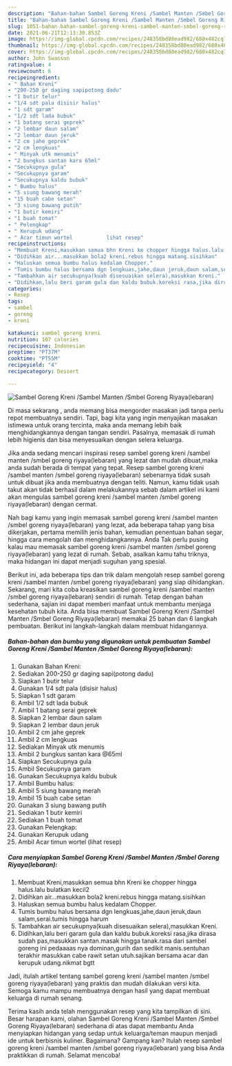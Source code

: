 ```yaml
---
description: "Bahan-bahan Sambel Goreng Kreni /Sambel Manten /Smbel Goreng Riyaya(lebaran) Sederhana Untuk Jualan"
title: "Bahan-bahan Sambel Goreng Kreni /Sambel Manten /Smbel Goreng Riyaya(lebaran) Sederhana Untuk Jualan"
slug: 1051-bahan-bahan-sambel-goreng-kreni-sambel-manten-smbel-goreng-riyayalebaran-sederhana-untuk-jualan
date: 2021-06-21T12:13:30.853Z
image: https://img-global.cpcdn.com/recipes/248358bd80ead982/680x482cq70/sambel-goreng-kreni-sambel-manten-smbel-goreng-riyayalebaran-foto-resep-utama.jpg
thumbnail: https://img-global.cpcdn.com/recipes/248358bd80ead982/680x482cq70/sambel-goreng-kreni-sambel-manten-smbel-goreng-riyayalebaran-foto-resep-utama.jpg
cover: https://img-global.cpcdn.com/recipes/248358bd80ead982/680x482cq70/sambel-goreng-kreni-sambel-manten-smbel-goreng-riyayalebaran-foto-resep-utama.jpg
author: John Swanson
ratingvalue: 4
reviewcount: 6
recipeingredient:
- " Bahan Kreni"
- "200-250 gr daging sapipotong dadu"
- "1 butir telur"
- "1/4 sdt pala disisir halus"
- "1 sdt garam"
- "1/2 sdt lada bubuk"
- "1 batang serai geprek"
- "2 lembar daun salam"
- "2 lembar daun jeruk"
- "2 cm jahe geprek"
- "2 cm lengkuas"
- " Minyak utk menumis"
- "2 bungkus santan kara 65ml"
- "Secukupnya gula"
- "Secukupnya garam"
- "Secukupnya kaldu bubuk"
- " Bumbu halus"
- "5 siung bawang merah"
- "15 buah cabe setan"
- "3 siung bawang putih"
- "1 butir kemiri"
- "1 buah tomat"
- " Pelengkap"
- " Kerupuk udang"
- " Acar timun wortel           lihat resep"
recipeinstructions:
- "Membuat Kreni,masukkan semua bhn Kreni ke chopper hingga halus.lalu bulatkan kecil2"
- "Didihkan air...masukkan bola2 kreni.rebus hingga matang.sisihkan"
- "Haluskan semua bumbu halus kedalam Chopper."
- "Tumis bumbu halus bersama dgn lengkuas,jahe,daun jeruk,daun salam,serai.tumis hingga harum"
- "Tambahkan air secukupnya(kuah disesuaikan selera),masukkan Kreni."
- "Didihkan,lalu beri garam gula dan kaldu bubuk.koreksi rasa,jika dirasa sudah pas,masukkan santan.masak hingga tanak.rasa dari sambel goreng ini pedaaaas nya dominan,gurih dan sedikit manis.sentuhan terakhir masukkan cabe rawit setan utuh.sajikan bersama acar dan kerupuk udang.nikmat bgtt"
categories:
- Resep
tags:
- sambel
- goreng
- kreni

katakunci: sambel goreng kreni 
nutrition: 107 calories
recipecuisine: Indonesian
preptime: "PT37M"
cooktime: "PT55M"
recipeyield: "4"
recipecategory: Dessert

---
```



![Sambel Goreng Kreni /Sambel Manten /Smbel Goreng Riyaya(lebaran)](https://img-global.cpcdn.com/recipes/248358bd80ead982/680x482cq70/sambel-goreng-kreni-sambel-manten-smbel-goreng-riyayalebaran-foto-resep-utama.jpg)

Di masa  sekarang , anda memang bisa mengorder masakan jadi tanpa perlu repot membuatnya sendiri. Tapi, bagi kita yang ingin menyajikan masakan istimewa untuk orang tercinta, maka anda memang lebih baik menghidangkannya dengan tangan sendiri. Pasalnya, memasak di rumah lebih higienis dan bisa menyesuaikan dengan selera keluarga.

Jika anda sedang mencari inspirasi resep sambel goreng kreni /sambel manten /smbel goreng riyaya(lebaran) yang lezat dan mudah dibuat,maka anda sudah berada di tempat yang tepat. Resep sambel goreng kreni /sambel manten /smbel goreng riyaya(lebaran)  sebenarnya tidak susah untuk dibuat jika anda membuatnya dengan teliti. Namun, kamu tidak usah takut akan tidak berhasil dalam melakukannya 
sebab dalam artikel ini kami akan mengulas sambel goreng kreni /sambel manten /smbel goreng riyaya(lebaran) dengan cermat.  



Nah bagi kamu yang ingin memasak sambel goreng kreni /sambel manten /smbel goreng riyaya(lebaran) yang lezat, ada beberapa tahap yang bisa dikerjakan, pertama memilih jenis bahan, kemudian penentuan bahan segar, hingga cara mengolah dan menghidangkannya. Anda Tak perlu pusing kalau mau memasak sambel goreng kreni /sambel manten /smbel goreng riyaya(lebaran) yang lezat di rumah. Sebab, asalkan kamu  tahu triknya, maka hidangan ini dapat menjadi suguhan yang spesial.

Berikut ini, ada beberapa tips dan trik dalam mengolah resep sambel goreng kreni /sambel manten /smbel goreng riyaya(lebaran) yang siap dihidangkan. Sekarang, mari kita coba kreasikan sambel goreng kreni /sambel manten /smbel goreng riyaya(lebaran) sendiri di rumah. Tetap dengan bahan sederhana, sajian ini dapat memberi manfaat untuk membantu menjaga kesehatan tubuh kita. Anda bisa membuat Sambel Goreng Kreni /Sambel Manten /Smbel Goreng Riyaya(lebaran) memakai 25 bahan dan 6 langkah pembuatan. Berikut ini langkah-langkah dalam membuat hidangannya.

<!--inarticleads1-->

##### Bahan-bahan dan bumbu yang digunakan untuk pembuatan Sambel Goreng Kreni /Sambel Manten /Smbel Goreng Riyaya(lebaran):

1. Gunakan  Bahan Kreni:
1. Sediakan 200-250 gr daging sapi(potong dadu)
1. Siapkan 1 butir telur
1. Gunakan 1/4 sdt pala (disisir halus)
1. Siapkan 1 sdt garam
1. Ambil 1/2 sdt lada bubuk
1. Ambil 1 batang serai geprek
1. Siapkan 2 lembar daun salam
1. Siapkan 2 lembar daun jeruk
1. Ambil 2 cm jahe geprek
1. Ambil 2 cm lengkuas
1. Sediakan  Minyak utk menumis
1. Ambil 2 bungkus santan kara @65ml
1. Siapkan Secukupnya gula
1. Ambil Secukupnya garam
1. Gunakan Secukupnya kaldu bubuk
1. Ambil  Bumbu halus:
1. Ambil 5 siung bawang merah
1. Ambil 15 buah cabe setan
1. Gunakan 3 siung bawang putih
1. Sediakan 1 butir kemiri
1. Sediakan 1 buah tomat
1. Gunakan  Pelengkap:
1. Gunakan  Kerupuk udang
1. Ambil  Acar timun wortel           (lihat resep)




<!--inarticleads2-->

##### Cara menyiapkan Sambel Goreng Kreni /Sambel Manten /Smbel Goreng Riyaya(lebaran):

1. Membuat Kreni,masukkan semua bhn Kreni ke chopper hingga halus.lalu bulatkan kecil2
1. Didihkan air...masukkan bola2 kreni.rebus hingga matang.sisihkan
1. Haluskan semua bumbu halus kedalam Chopper.
1. Tumis bumbu halus bersama dgn lengkuas,jahe,daun jeruk,daun salam,serai.tumis hingga harum
1. Tambahkan air secukupnya(kuah disesuaikan selera),masukkan Kreni.
1. Didihkan,lalu beri garam gula dan kaldu bubuk.koreksi rasa,jika dirasa sudah pas,masukkan santan.masak hingga tanak.rasa dari sambel goreng ini pedaaaas nya dominan,gurih dan sedikit manis.sentuhan terakhir masukkan cabe rawit setan utuh.sajikan bersama acar dan kerupuk udang.nikmat bgtt




Jadi, itulah artikel tentang  sambel goreng kreni /sambel manten /smbel goreng riyaya(lebaran)  yang praktis dan mudah dilakukan versi kita. Semoga kamu mampu membuatnya dengan hasil yang dapat membuat keluarga di rumah senang. 

Terima kasih anda telah menggunakan resep yang kita tampilkan di sini. Besar harapan kami, olahan  Sambel Goreng Kreni /Sambel Manten /Smbel Goreng Riyaya(lebaran) sederhana di atas dapat membantu Anda menyiapkan hidangan yang sedap untuk keluarga/teman maupun menjadi ide untuk berbisnis kuliner. Bagaimana? Gampang kan? Itulah resep sambel goreng kreni /sambel manten /smbel goreng riyaya(lebaran) yang bisa Anda praktikkan di rumah. Selamat mencoba!

